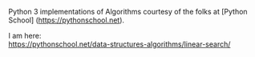 Python 3 implementations of Algorithms courtesy of the folks at [Python School] (https://pythonschool.net).

I am here:  
https://pythonschool.net/data-structures-algorithms/linear-search/ 
